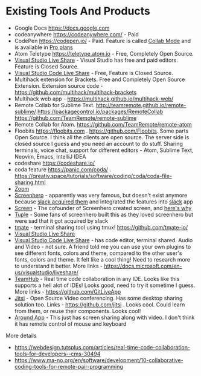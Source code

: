 # Existing Tools And Products

* Google Docs https://docs.google.com
* codeanywhere https://codeanywhere.com/ - Paid
* CodePen https://codepen.io/ - Paid. Feature is called
[Collab Mode](https://blog.codepen.io/documentation/collab-mode/) and is
available in [Pro plans](https://codepen.io/pro)
* Atom Teletype https://teletype.atom.io - Free, Completely Open Source.
* [Visual Studio Live Share](https://docs.microsoft.com/en-us/visualstudio/liveshare/) - Visual Studio has free and paid editors. Feature is Closed Source.
* [Visual Studio Code Live Share](https://docs.microsoft.com/en-us/visualstudio/liveshare/) - Free, Feature is Closed Source.
* Multihack extension for Brackets.
Free and Completely Open Source Extension. 
Extension source code - https://github.com/multihack/multihack-brackets
* Multihack web app - https://multihack.github.io/multihack-web/
* Remote Collab for Sublime Text. http://teamremote.github.io/remote-sublime/
https://packagecontrol.io/packages/RemoteCollab 
https://github.com/TeamRemote/remote-sublime
* Remote Collab for Atom. https://github.com/TeamRemote/remote-atom
* Floobits https://floobits.com . https://github.com/Floobits. Some parts
Open Source. I think all the clients are open source. The server side is closed
source I guess and you need an account to do stuff. Sharing terminals, voice
chat, support for different editors - Atom, Sublime Text, Neovim, Emacs,
IntelliJ IDEA
* codeshare https://codeshare.io/
* coda feature https://panic.com/coda/ . 
https://qreativ.space/tutorials/software/coding/coda/coda-file-sharing.html
* [Zoom](https://zoom.us/)
* [Screenhero](https://blog.screenhero.com/) - apparently was very famous, but
doesn't exist anymore because [slack acquired them](https://slack.com/intl/en-in/video-conferencing)
and integrated the features into [slack](https://slack.com/intl/en-in/) app
* [Screen](https://screen.so/) - The cofounder of Screenhero created screen,
and [here's why](https://www.notion.so/Screen-Making-WFH-Work-57df16351a884bca8027f049698eb2ce)
* [Tuple](https://tuple.app/) - Some fans of screenhero built this as they
loved screenhero but were sad that it got acquired by slack
* [tmate](https://tmate.io) - terminal sharing tool using tmux! https://github.com/tmate-io/
* [Visual Studio Live Share](https://visualstudio.microsoft.com/services/live-share/)
* [Visual Studio Code Live Share](https://code.visualstudio.com/blogs/2017/11/15/live-share) - has
code editor, terminal shared. Audio and
Video - not sure. A friend told me you can use your own plugins to see different
fonts, colors and theme, compared to the other user's fonts, colors and theme.
It felt like a cool thing! Need to research more to understand it better. More links -
https://docs.microsoft.com/en-us/visualstudio/liveshare/
* [TeamHub](https://teamhub.dev/) - Real time code collaboration in any IDE.
Looks like this supports a hell alot of IDEs! Looks good, need to try it
sometime I guess. More links - https://github.com/GitLiveApp
* [Jitsi](https://jitsi.org/jitsi-meet/) - Open Source Video conferencing. Has
some desktop sharing solution too. Links - https://github.com/jitsi .
Looks cool. Could learn from them, or reuse their components. Looks cool!
* [Around App](https://www.around.co/) - This just has screen sharing along with
video. I don't think it has remote control of mouse and keyboard


More details
* https://webdesign.tutsplus.com/articles/real-time-code-collaboration-tools-for-developers--cms-30494
* https://www.ma-no.org/en/software/development/10-collaborative-coding-tools-for-remote-pair-programming

